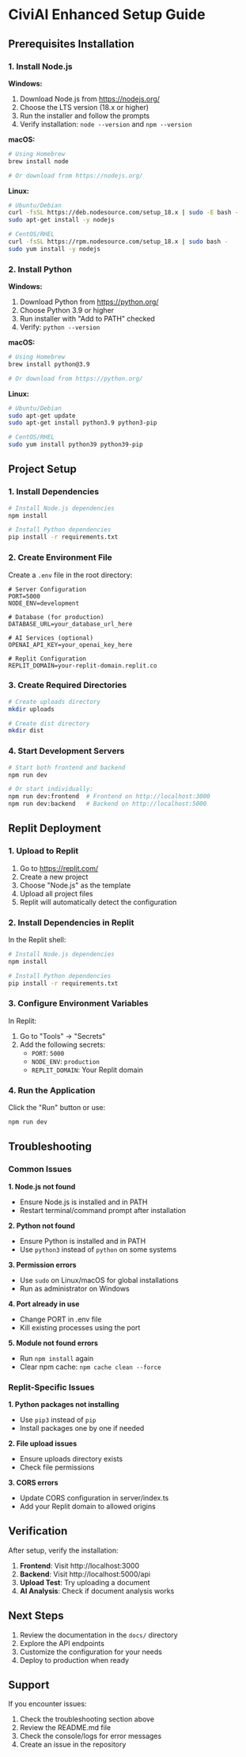 # CiviAI Enhanced Setup Guide

## Prerequisites Installation

### 1. Install Node.js

**Windows:**
1. Download Node.js from https://nodejs.org/
2. Choose the LTS version (18.x or higher)
3. Run the installer and follow the prompts
4. Verify installation: `node --version` and `npm --version`

**macOS:**
```bash
# Using Homebrew
brew install node

# Or download from https://nodejs.org/
```

**Linux:**
```bash
# Ubuntu/Debian
curl -fsSL https://deb.nodesource.com/setup_18.x | sudo -E bash -
sudo apt-get install -y nodejs

# CentOS/RHEL
curl -fsSL https://rpm.nodesource.com/setup_18.x | sudo bash -
sudo yum install -y nodejs
```

### 2. Install Python

**Windows:**
1. Download Python from https://python.org/
2. Choose Python 3.9 or higher
3. Run installer with "Add to PATH" checked
4. Verify: `python --version`

**macOS:**
```bash
# Using Homebrew
brew install python@3.9

# Or download from https://python.org/
```

**Linux:**
```bash
# Ubuntu/Debian
sudo apt-get update
sudo apt-get install python3.9 python3-pip

# CentOS/RHEL
sudo yum install python39 python39-pip
```

## Project Setup

### 1. Install Dependencies

```bash
# Install Node.js dependencies
npm install

# Install Python dependencies
pip install -r requirements.txt
```

### 2. Create Environment File

Create a `.env` file in the root directory:

```env
# Server Configuration
PORT=5000
NODE_ENV=development

# Database (for production)
DATABASE_URL=your_database_url_here

# AI Services (optional)
OPENAI_API_KEY=your_openai_key_here

# Replit Configuration
REPLIT_DOMAIN=your-replit-domain.replit.co
```

### 3. Create Required Directories

```bash
# Create uploads directory
mkdir uploads

# Create dist directory
mkdir dist
```

### 4. Start Development Servers

```bash
# Start both frontend and backend
npm run dev

# Or start individually:
npm run dev:frontend  # Frontend on http://localhost:3000
npm run dev:backend   # Backend on http://localhost:5000
```

## Replit Deployment

### 1. Upload to Replit

1. Go to https://replit.com/
2. Create a new project
3. Choose "Node.js" as the template
4. Upload all project files
5. Replit will automatically detect the configuration

### 2. Install Dependencies in Replit

In the Replit shell:

```bash
# Install Node.js dependencies
npm install

# Install Python dependencies
pip install -r requirements.txt
```

### 3. Configure Environment Variables

In Replit:
1. Go to "Tools" → "Secrets"
2. Add the following secrets:
   - `PORT`: `5000`
   - `NODE_ENV`: `production`
   - `REPLIT_DOMAIN`: Your Replit domain

### 4. Run the Application

Click the "Run" button or use:

```bash
npm run dev
```

## Troubleshooting

### Common Issues

**1. Node.js not found**
- Ensure Node.js is installed and in PATH
- Restart terminal/command prompt after installation

**2. Python not found**
- Ensure Python is installed and in PATH
- Use `python3` instead of `python` on some systems

**3. Permission errors**
- Use `sudo` on Linux/macOS for global installations
- Run as administrator on Windows

**4. Port already in use**
- Change PORT in .env file
- Kill existing processes using the port

**5. Module not found errors**
- Run `npm install` again
- Clear npm cache: `npm cache clean --force`

### Replit-Specific Issues

**1. Python packages not installing**
- Use `pip3` instead of `pip`
- Install packages one by one if needed

**2. File upload issues**
- Ensure uploads directory exists
- Check file permissions

**3. CORS errors**
- Update CORS configuration in server/index.ts
- Add your Replit domain to allowed origins

## Verification

After setup, verify the installation:

1. **Frontend**: Visit http://localhost:3000
2. **Backend**: Visit http://localhost:5000/api
3. **Upload Test**: Try uploading a document
4. **AI Analysis**: Check if document analysis works

## Next Steps

1. Review the documentation in the `docs/` directory
2. Explore the API endpoints
3. Customize the configuration for your needs
4. Deploy to production when ready

## Support

If you encounter issues:
1. Check the troubleshooting section above
2. Review the README.md file
3. Check the console/logs for error messages
4. Create an issue in the repository 